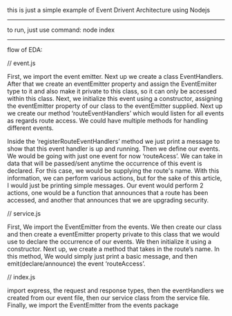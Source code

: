 this is just a simple example of Event Drivent Architecture using Nodejs

-------------------------------------------------------------------------- 

to run, just use command: node index

--------------------------------------------
flow of EDA:

// event.js

First, we import the event emitter. Next up we create a class EventHandlers. After that we create an eventEmitter property and assign the EventEmiiter type to it and also make it private to this class, so it can only be accessed within this class. Next, we initialize this event using a constructor, assigning the eventEmitter property of our class to the eventEmitter supplied. Next up we create our method ‘routeEventHandlers’ which would listen for all events as regards route access. We could have multiple methods for handling different events.

Inside the ‘registerRouteEventHandlers’ method we just print a message to show that this event handler is up and running. Then we define our events. We would be going with just one event for now ‘routeAcess’. We can take in data that will be passed/sent anytime the occurrence of this event is declared. For this case, we would be supplying the route's name. With this information, we can perform various actions, but for the sake of this article, I would just be printing simple messages. Our event would perform 2 actions, one would be a function that announces that a route has been accessed, and another that announces that we are upgrading security.

// service.js

First, We import the EventEmitter from the events. We then create our class and then create a eventEmitter property private to this class that we would use to declare the occurrence of our events. We then initialize it using a constructor. Next up, we create a method that takes in the route’s name. In this method, We would simply just print a basic message, and then emit(declare/announce) the event ‘routeAccess’.

// index.js

import express, the request and response types, then the eventHandlers we created from our event file, then our service class from the service file. Finally, we import the EventEmitter from the events package

